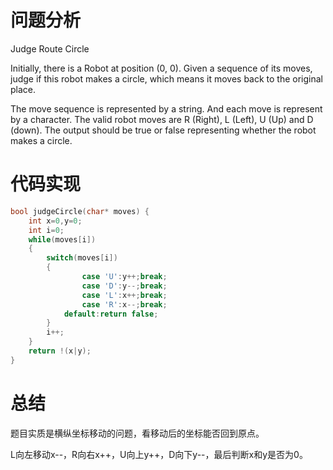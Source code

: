 # 问题分析

Judge Route Circle

Initially, there is a Robot at position (0, 0). Given a sequence of its moves, judge if this robot makes a circle, which means it moves back to the original place.

The move sequence is represented by a string. And each move is represent by a character. The valid robot moves are R (Right), L (Left), U (Up) and D  (down). The output should be true or false representing whether the robot makes a circle.

# 代码实现

```c
bool judgeCircle(char* moves) {
    int x=0,y=0;
    int i=0;
    while(moves[i])
    {
        switch(moves[i])
        {
                case 'U':y++;break;
                case 'D':y--;break;
                case 'L':x++;break;
                case 'R':x--;break;
            default:return false;
        }
        i++;
    }
    return !(x|y);
}
```

# 总结

题目实质是横纵坐标移动的问题，看移动后的坐标能否回到原点。

L向左移动x--，R向右x++，U向上y++，D向下y--，最后判断x和y是否为0。